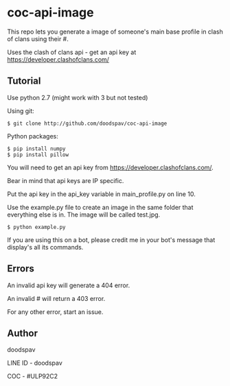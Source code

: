 # coc-api-image
This repo lets you generate a image of someone's main base profile in clash of clans using their #.

Uses the clash of clans api - get an api key at https://developer.clashofclans.com/

Tutorial
------
Use python 2.7 (might work with 3 but not tested)

Using git:

    $ git clone http://github.com/doodspav/coc-api-image
 
Python packages:

    $ pip install numpy
    $ pip install pillow

You will need to get an api key from https://developer.clashofclans.com/.

Bear in mind that api keys are IP specific.

Put the api key in the api_key variable in main_profile.py on line 10.

Use the example.py file to create an image in the same folder that everything else is in. The image will be called test.jpg.

    $ python example.py

If you are using this on a bot, please credit me in your bot's message that display's all its commands.

Errors
------
An invalid api key will generate a 404 error.

An invalid # will return a 403 error.

For any other error, start an issue.

Author
------

doodspav

LINE ID - doodspav

COC - #ULP92C2
